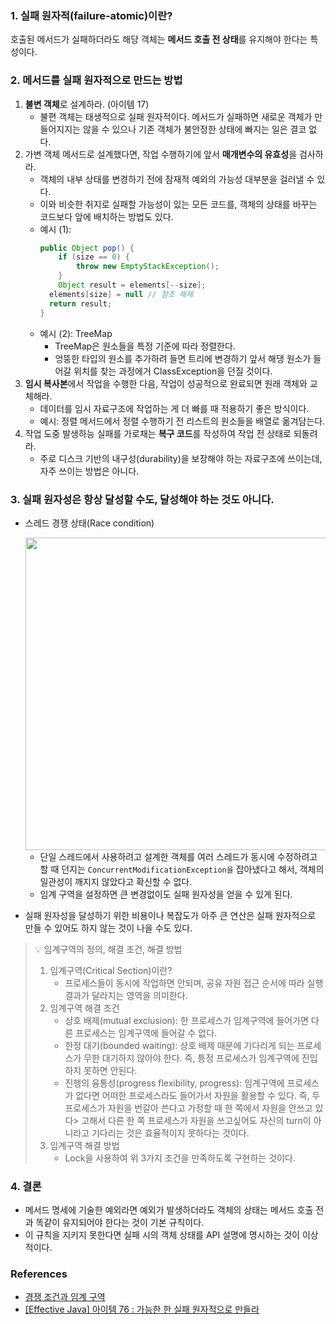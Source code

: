 ### 1. 실패 원자적(failure-atomic)이란?

호출된 메서드가 실패하더라도 해당 객체는 **메서드 호출 전 상태**를 유지해야 한다는 특성이다.

### 2. 메서드를 실패 원자적으로 만드는 방법

1. **불변 객체**로 설계하라. (아이템 17)
    - 불편 객체는 태생적으로 실패 원자적이다. 메서드가 실패하면 새로운 객체가 만들어지지는 않을 수 있으나 기존 객체가 불안정한 상태에 빠지는 일은 결코 없다.
2. 가변 객체 메서드로 설계했다면, 작업 수행하기에 앞서 **매개변수의 유효성**을 검사하라.
    - 객체의 내부 상태를 변경하기 전에 잠재적 예외의 가능성 대부분을 걸러낼 수 있다.
    - 이와 비슷한 취지로 실패할 가능성이 있는 모든 코드를, 객체의 상태를 바꾸는 코드보다 앞에 배치하는 방법도 있다.
    - 예시 (1): 
        ```java
        public Object pop() {
        	if (size == 0) {
        		throw new EmptyStackException();
        	}
        	Object result = elements[--size];
          elements[size] = null // 참조 해제
          return result;
        }
        ```
    - 예시 (2): TreeMap
        - TreeMap은 원소들을 특정 기준에 따라 정렬한다.
        - 엉뚱한 타입의 원소를 추가하려 들면 트리에 변경하기 앞서 해댕 원소가 들어갈 위치를 찾는 과정에거 ClassException을 던질 것이다.
3. **임시 복사본**에서 작업을 수행한 다음, 작업이 성공적으로 완료되면 원래 객체와 교체해라.
    - 데이터를 임시 자료구조에 작업하는 게 더 빠를 때 적용하기 좋은 방식이다.
    - 예시: 정렬 메서드에서 정렬 수행하기 전 리스트의 원소들을 배열로 옮겨담는다.
4. 작업 도중 발생하능 실패를 가로채는 **복구 코드**를 작성하여 작업 전 상태로 되돌려라.
    - 주로 디스크 기반의 내구성(durability)을 보장해야 하는 자료구조에 쓰이는데, 자주 쓰이는 방법은 아니다.

### 3. 실패 원자성은 항상 달성할 수도, 달성해야 하는 것도 아니다.

- 스레드 경쟁 상태(Race condition)

  <img src="https://github.com/user-attachments/assets/b2b03d16-69de-4612-98d3-f2d3e7897145" width="500" />
    
    - 단일 스레드에서 사용하려고 설계한 객체를 여러 스레드가 동시에 수정하려고 할 때 던지는 `ConcurrentModificationException을` 잡아냈다고 해서, 객체의 일관성이 깨지지 않았다고 확신할 수 없다.
    - 임계 구역을 설정하면 큰 변경없이도 실패 원자성을 얻을 수 있게 된다.
- 실패 원자성을 달성하기 위한 비용이나 복잡도가 아주 큰 연산은 실패 원자적으로 만들 수 있어도 하지 않는 것이 나을 수도 있다.
> 💡 임계구역의 정의, 해결 조건, 해결 방법
> 1. 임계구역(Critical Section)이란?
>    - 프로세스들이 동시에 작업하면 안되며, 공유 자원 접근 순서에 따라 실행 결과가 달라지는 영역을 의미한다.
> 1. 임계구역 해결 조건
>    - 상호 배제(mutual exclusion): 한 프로세스가 임계구역에 들어가면 다른 프로세스는 임계구역에 들어갈 수 없다.
>    - 한정 대기(bounded waiting): 상호 배제 때문에 기다리게 되는 프로세스가 무한 대기하지 않아야 한다. 즉, 틍정 프로세스가 임계구역에 진입하지 못하면 안된다.
>    - 진행의 융통성(progress flexibility, progress): 임계구역에 프로세스가 없다면 어떠한 프로세스라도 들어가서 자원을 활용할 수 있다. 즉, 두 프로세스가 자원을 번갈아 쓴다고 가정할 때 한 쪽에서 자원을 안쓰고 있다> 고해서 다른 한 쪽 프로세스가 자원을 쓰고싶어도 자신의 turn이 아니라고 기다리는 것은 효율적이지 못하다는 것이다.
> 2. 임계구역 해결 방법
>    - Lock을 사용하여 위 3가지 조건을 만족하도록 구현하는 것이다.
### 4. 결론

- 메서드 명세에 기술한 예외라면 예외가 발생하더라도 객체의 상태는 메서드 호출 전과 똑같이 유지되어야 한다는 것이 기본 규칙이다.
- 이 규칙을 지키지 못한다면 실패 시의 객체 상태를 API 설명에 명시하는 것이 이상적이다.

### References
- [경쟁 조건과 임계 구역](https://brightstarit.tistory.com/10#%EC%9E%84%EA%B3%84%20%EA%B5%AC%EC%97%AD%20%ED%95%B4%EA%B2%B0%20%EC%A1%B0%EA%B1%B4-1)
- [[Effective Java] 아이템 76 : 가능한 한 실패 원자적으로 만들라](https://jwkim96.tistory.com/316)
